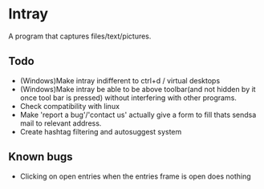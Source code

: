 # Intray
A program that captures files/text/pictures.


## Todo

- (Windows)Make intray indifferent to ctrl+d / virtual desktops
- (Windows)Make intray be able to be above toolbar(and not hidden by it once tool bar is pressed) without interfering with other programs.
- Check compatibility with linux
- Make 'report a bug'/'contact us' actually give a form to fill thats sendsa mail to relevant address.
- Create hashtag filtering and autosuggest system

## Known bugs

- Clicking on open entries when the entries frame is open does nothing

